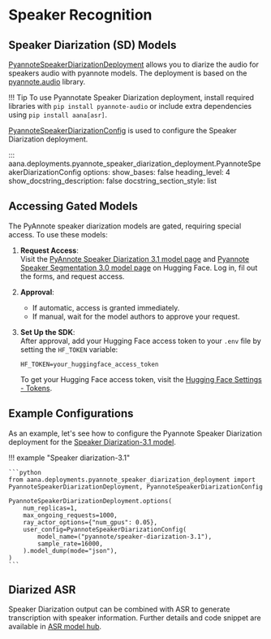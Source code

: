# Speaker Recognition 

## Speaker Diarization (SD) Models

[PyannoteSpeakerDiarizationDeployment](./../../reference/deployments.md#aana.deployments.pyannote_speaker_diarization_deployment.PyannoteSpeakerDiarizationDeployment) allows you to diarize the audio for speakers audio with pyannote models. The deployment is based on the [pyannote.audio](https://github.com/pyannote/pyannote-audio) library.

!!! Tip
    To use Pyannotate Speaker Diarization deployment, install required libraries with `pip install pyannote-audio` or include extra dependencies using `pip install aana[asr]`.

[PyannoteSpeakerDiarizationConfig](./../../reference/deployments.md#aana.deployments.pyannote_speaker_diarization_deployment.PyannoteSpeakerDiarizationConfig) is used to configure the Speaker Diarization deployment.

::: aana.deployments.pyannote_speaker_diarization_deployment.PyannoteSpeakerDiarizationConfig
    options:
        show_bases: false
        heading_level: 4
        show_docstring_description: false
        docstring_section_style: list


## Accessing Gated Models

The PyAnnote speaker diarization models are gated, requiring special access. To use these models:

1. **Request Access**:  
    Visit the [PyAnnote Speaker Diarization 3.1 model page](https://huggingface.co/pyannote/speaker-diarization-3.1) and [Pyannote Speaker Segmentation 3.0 model page](https://huggingface.co/pyannote/segmentation-3.0) on Hugging Face. Log in, fil out the forms, and request access.

2. **Approval**:  
    - If automatic, access is granted immediately.
    - If manual, wait for the model authors to approve your request.

3. **Set Up the SDK**:  
    After approval, add your Hugging Face access token to your `.env` file by setting the `HF_TOKEN` variable:

    ```plaintext
    HF_TOKEN=your_huggingface_access_token
    ```

    To get your Hugging Face access token, visit the [Hugging Face Settings - Tokens](https://huggingface.co/settings/tokens).


## Example Configurations

As an example, let's see how to configure the Pyannote Speaker Diarization deployment for the [Speaker Diarization-3.1 model](https://huggingface.co/pyannote/speaker-diarization-3.1).

!!! example "Speaker diarization-3.1"
    
    ```python
    from aana.deployments.pyannote_speaker_diarization_deployment import PyannoteSpeakerDiarizationDeployment, PyannoteSpeakerDiarizationConfig

    PyannoteSpeakerDiarizationDeployment.options(
        num_replicas=1,
        max_ongoing_requests=1000,
        ray_actor_options={"num_gpus": 0.05},
        user_config=PyannoteSpeakerDiarizationConfig(
            model_name=("pyannote/speaker-diarization-3.1"),
            sample_rate=16000,
        ).model_dump(mode="json"),
    )
    ```

## Diarized ASR

Speaker Diarization output can be combined with ASR to generate transcription with speaker information. Further details and code snippet are available in [ASR model hub](./asr.md/#diarized-asr).

